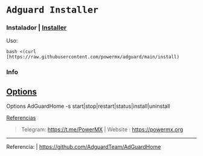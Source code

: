 # `Adguard Installer` 


### Instalador | [Installer](#installer)

Uso:
```
bash <(curl [https://raw.githubusercontent.com/powermx/adguard/main/install)
```

### Info

[Options](#options)
----
Options
AdGuardHome -s start|stop|restart|status|install|uninstall

[Referencias](#ref)

> Telegram: https://t.me/PowerMX | Website : https://powermx.org
----
Referencia: | https://github.com/AdguardTeam/AdGuardHome
